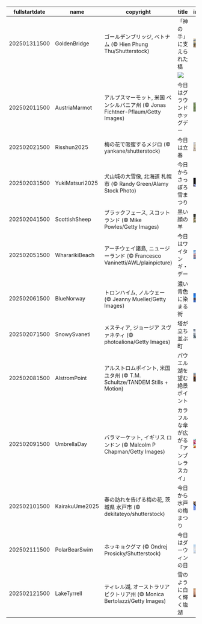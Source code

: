 |fullstartdate|name|copyright|title|image|
|--|--|--|--|--|
202501311500|GoldenBridge|ゴールデンブリッジ, ベトナム (© Hien Phung Thu/Shutterstock)|「神の手」に支えられた橋|![](/ja-JP/2025/02/202501311500GoldenBridge.jpg)|
||||![](/ja-JP/2025/02/.jpg)|
202502011500|AustriaMarmot|アルプスマーモット, 米国 ペンシルバニア州 (© Jonas Fichtner-Pflaum/Getty Images)|今日はグラウンドホッグデー|![](/ja-JP/2025/02/202502011500AustriaMarmot.jpg)|
202502021500|Risshun2025|梅の花で吸蜜するメジロ (© yankane/shutterstock)|今日は立春|![](/ja-JP/2025/02/202502021500Risshun2025.jpg)|
202502031500|YukiMatsuri2025|犬山城の大雪像, 北海道 札幌市 (© Randy Green/Alamy Stock Photo)|今日からさっぽろ雪まつり|![](/ja-JP/2025/02/202502031500YukiMatsuri2025.jpg)|
202502041500|ScottishSheep|ブラックフェース, スコットランド  (© Mike Powles/Getty Images)|黒い顔の羊|![](/ja-JP/2025/02/202502041500ScottishSheep.jpg)|
202502051500|WhararikiBeach|アーチウェイ諸島, ニュージーランド (© Francesco Vaninetti/AWL/plainpicture)|今日はワイタンギ・デー|![](/ja-JP/2025/02/202502051500WhararikiBeach.jpg)|
202502061500|BlueNorway|トロンハイム, ノルウェー (© Jeanny Mueller/Getty Images)|濃い青色に染まる街|![](/ja-JP/2025/02/202502061500BlueNorway.jpg)|
202502071500|SnowySvaneti|メスティア, ジョージア スヴァネティ (© photoaliona/Getty Images)|塔が立ち並ぶ町|![](/ja-JP/2025/02/202502071500SnowySvaneti.jpg)|
202502081500|AlstromPoint|アルストロムポイント, 米国ユタ州 (© T.M. Schultze/TANDEM Stills + Motion)|パウエル湖を望む絶景ポイント|![](/ja-JP/2025/02/202502081500AlstromPoint.jpg)|
202502091500|UmbrellaDay|バラマーケット, イギリス ロンドン (© Malcolm P Chapman/Getty Images)|カラフルな傘が広がる「アンブレラスカイ」|![](/ja-JP/2025/02/202502091500UmbrellaDay.jpg)|
202502101500|KairakuUme2025|春の訪れを告げる梅の花, 茨城県 水戸市 (© dekitateyo/shutterstock)|今日から水戸の梅まつり|![](/ja-JP/2025/02/202502101500KairakuUme2025.jpg)|
202502111500|PolarBearSwim|ホッキョクグマ  (© Ondrej Prosicky/Shutterstock)|今日はダーウィンの日|![](/ja-JP/2025/02/202502111500PolarBearSwim.jpg)|
202502121500|LakeTyrrell|ティレル湖, オーストラリア ビクトリア州 (© Monica Bertolazzi/Getty Images)|雪のように白く輝く塩湖|![](/ja-JP/2025/02/202502121500LakeTyrrell.jpg)|
